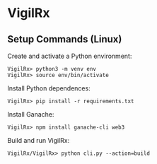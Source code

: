 # VigilRx

## Setup Commands (Linux)
Create and activate a Python environment:
```
VigilRx> python3 -m venv env
VigilRx> source env/bin/activate
```

Install Python dependences:
```
VigilRx> pip install -r requirements.txt
```

Install Ganache:
```
VigilRx> npm install ganache-cli web3
```

Build and run VigilRx:
```
VigilRx/VigilRx> python cli.py --action=build
```
